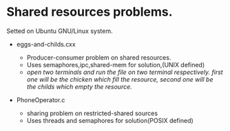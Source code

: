 # Shared resources problems.
Setted on Ubuntu GNU/Linux system.
* eggs-and-childs.cxx
  * Producer-consumer problem on shared resources.
  * Uses semaphores,ipc,shared-mem for solution,(UNIX defined)
  * _open two terminals and run the file on two terminal respectively.
  first one will be the chicken which fill the resource,
second one will be the childs which empty the resource._

* PhoneOperator.c
  * sharing problem on restricted-shared sources
  * Uses threads and semaphores for solution(POSIX defined)
